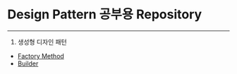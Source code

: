 # Design Pattern 공부용 Repository

---

1. 생성형 디자인 패턴
- [Factory Method](./src/main/factory)
- [Builder](./src/main/builder)